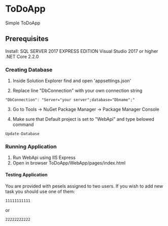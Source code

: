 # ToDoApp
Simple ToDoApp

## Prerequisites
Install:
SQL SERVER 2017 EXPRESS EDITION
Visual Studio 2017 or higher
.NET Core 2.2.0

### Creating Database

1. Inside Solution Explorer find and open 'appsettings.json'

2. Replace line "DbConnection" with your own connection string 
```
"DbConnection": "Server="your server";database="Dbname";"
```
3. Go to Tools -> NuGet Package Manager -> Package Manager Console

4. Make sure that Default project is set to "WebApi" and type belowed command 
```
Update-Database
```
### Running Application
1. Run WebApi using IIS Express
2. Open in browser ToDoApp/WebApp/pages/index.html

#### Testing Application

You are provided with pesels assigned to two users.
If you wish to add new task you should use one of them:
```
11111111111
```
or
```
22222222222
```

